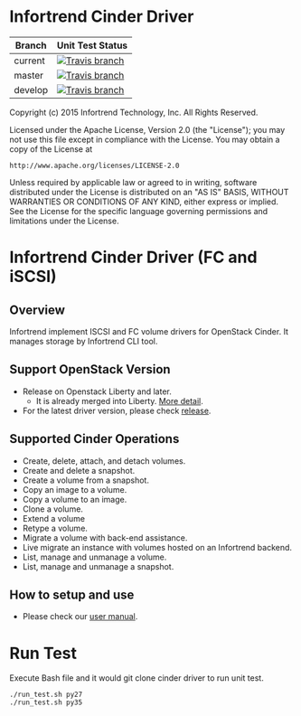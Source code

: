 Infortrend Cinder Driver
=============
| Branch  | Unit Test Status |
| ------- | ------------ |
| current | [![Travis branch][travis-ci-img]][travis-ci-url] |
| master  | [![Travis branch][travis-ci-master-img]][travis-ci-master-url] |
| develop | [![Travis branch][travis-ci-dev-img]][travis-ci-dev-url] |

Copyright (c) 2015 Infortrend Technology, Inc. All Rights Reserved.

Licensed under the Apache License, Version 2.0 (the "License"); you may
not use this file except in compliance with the License. You may obtain
a copy of the License at

    http://www.apache.org/licenses/LICENSE-2.0

Unless required by applicable law or agreed to in writing, software
distributed under the License is distributed on an "AS IS" BASIS, WITHOUT
WARRANTIES OR CONDITIONS OF ANY KIND, either express or implied. See the
License for the specific language governing permissions and limitations
under the License.

# Infortrend Cinder Driver (FC and iSCSI)

## Overview
Infortrend implement ISCSI and FC volume drivers for OpenStack Cinder.
It manages storage by Infortrend CLI tool.

## Support OpenStack Version

- Release on Openstack Liberty and later.
  + It is already merged into Liberty. [More detail](https://blueprints.launchpad.net/cinder/+spec/infortrend-iscsi-fc-volume-driver).
- For the latest driver version, please check [release](https://github.com/infortrend-openstack/infortrend-cinder-driver/releases).

## Supported Cinder Operations

- Create, delete, attach, and detach volumes.
- Create and delete a snapshot.
- Create a volume from a snapshot.
- Copy an image to a volume.
- Copy a volume to an image.
- Clone a volume.
- Extend a volume
- Retype a volume.
- Migrate a volume with back-end assistance.
- Live migrate an instance with volumes hosted on an Infortrend backend.
- List, manage and unmanage a volume.
- List, manage and unmanage a snapshot.

## How to setup and use

- Please check our [user manual](https://github.com/infortrend-openstack/openstack-cinder-manaul).

# Run Test

Execute Bash file and it would git clone cinder driver to run unit test.
```
./run_test.sh py27
./run_test.sh py35
```

[travis-ci-img]: https://img.shields.io/travis/infortrend-openstack/infortrend-cinder-driver.svg?style=flat-square
[travis-ci-url]: https://travis-ci.org/infortrend-openstack/infortrend-cinder-driver

[travis-ci-master-img]: https://img.shields.io/travis/infortrend-openstack/infortrend-cinder-driver/master.svg?style=flat-square
[travis-ci-master-url]: https://travis-ci.org/infortrend-openstack/infortrend-cinder-driver/branches

[travis-ci-dev-img]: https://img.shields.io/travis/infortrend-openstack/infortrend-cinder-driver/develop.svg?style=flat-square
[travis-ci-dev-url]: https://travis-ci.org/infortrend-openstack/infortrend-cinder-driver/branches
